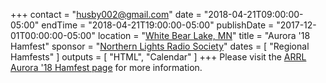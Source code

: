 +++
contact = "husby002@gmail.com"
date = "2018-04-21T09:00:00-05:00"
endTime = "2018-04-21T19:00:00-05:00"
publishDate = "2017-12-01T00:00:00-05:00"
location = "[White Bear Lake, MN](https://www.google.com/maps/place/Community+of+Grace+Lutheran+Church/@45.0629004,-93.0265101,17z/)"
title = "Aurora '18 Hamfest"
sponsor = "[Northern Lights Radio Society](http://www.nlrs.org/)"
dates = [ "Regional Hamfests" ]
outputs = [ "HTML", "Calendar" ]
+++
Please visit the 
[ARRL Aurora '18 Hamfest page](http://www.arrl.org/hamfests/aurora-18)
for more information.
